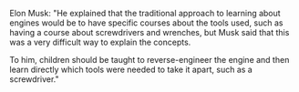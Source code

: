 Elon Musk: "He explained that the traditional approach to learning about engines would be to have specific courses about the tools used, such as having a course about screwdrivers and wrenches, but Musk said that this was a very difficult way to explain the concepts.

To him, children should be taught to reverse-engineer the engine and then learn directly which tools were needed to take it apart, such as a screwdriver."

